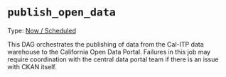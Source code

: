 # `publish_open_data`

Type: [Now / Scheduled](https://docs.calitp.org/data-infra/airflow/dags-maintenance.html)

This DAG orchestrates the publishing of data from the Cal-ITP data warehouse to the California Open Data Portal. Failures in this job may require coordination with the central data portal team if there is an issue with CKAN itself.
